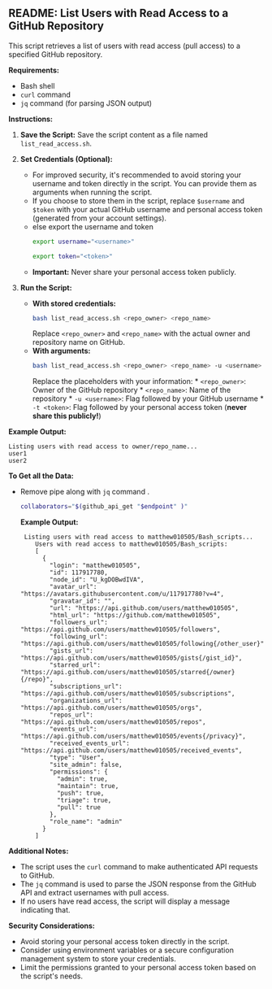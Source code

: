 ﻿## README: List Users with Read Access to a GitHub Repository

This script retrieves a list of users with read access (pull access) to a specified GitHub repository.

**Requirements:**

* Bash shell
* `curl` command
* `jq` command (for parsing JSON output)

**Instructions:**

1. **Save the Script:** Save the script content as a file named `list_read_access.sh`.
2. **Set Credentials (Optional):**
    * For improved security, it's recommended to avoid storing your username and token directly in the script. You can provide them as arguments when running the script.
    * If you choose to store them in the script, replace `$username` and `$token` with your actual GitHub username and personal access token (generated from your account settings).
    * else export the username and token
        ```bash
        export username="<username>"
        ```
         ```bash
        export token="<token>"
        ```
    * **Important:** Never share your personal access token publicly.

3. **Run the Script:**
    * **With stored credentials:**
        ```bash
        bash list_read_access.sh <repo_owner> <repo_name>
        ```
        Replace `<repo_owner>` and `<repo_name>` with the actual owner and repository name on GitHub.
    * **With arguments:**
        ```bash
        bash list_read_access.sh <repo_owner> <repo_name> -u <username> -t <token>
        ```
        Replace the placeholders with your information:
            * `<repo_owner>`: Owner of the GitHub repository
            * `<repo_name>`: Name of the repository
            * `-u <username>`: Flag followed by your GitHub username
            * `-t <token>`: Flag followed by your personal access token (**never share this publicly!**)

**Example Output:**

```
Listing users with read access to owner/repo_name...
user1
user2
```
**To Get all the Data:**
* Remove pipe along with  `jq` command .
  ```bash
  collaborators="$(github_api_get "$endpoint" )"
  ```
  **Example Output:**
  ```
   Listing users with read access to matthew010505/Bash_scripts...
      Users with read access to matthew010505/Bash_scripts:
      [
        {
          "login": "matthew010505",
          "id": 117917780,
          "node_id": "U_kgDOBwdIVA",
          "avatar_url": "https://avatars.githubusercontent.com/u/117917780?v=4",
          "gravatar_id": "",
          "url": "https://api.github.com/users/matthew010505",
          "html_url": "https://github.com/matthew010505",
          "followers_url": "https://api.github.com/users/matthew010505/followers",
          "following_url": "https://api.github.com/users/matthew010505/following{/other_user}",
          "gists_url": "https://api.github.com/users/matthew010505/gists{/gist_id}",
          "starred_url": "https://api.github.com/users/matthew010505/starred{/owner}{/repo}",
          "subscriptions_url": "https://api.github.com/users/matthew010505/subscriptions",
          "organizations_url": "https://api.github.com/users/matthew010505/orgs",
          "repos_url": "https://api.github.com/users/matthew010505/repos",
          "events_url": "https://api.github.com/users/matthew010505/events{/privacy}",
          "received_events_url": "https://api.github.com/users/matthew010505/received_events",
          "type": "User",
          "site_admin": false,
          "permissions": {
            "admin": true,
            "maintain": true,
            "push": true,
            "triage": true,
            "pull": true
          },
          "role_name": "admin"
        }
      ]
   ```
  
  
  

**Additional Notes:**

* The script uses the `curl` command to make authenticated API requests to GitHub.
* The `jq` command is used to parse the JSON response from the GitHub API and extract usernames with pull access.
* If no users have read access, the script will display a message indicating that.

**Security Considerations:**

* Avoid storing your personal access token directly in the script.
* Consider using environment variables or a secure configuration management system to store your credentials.
* Limit the permissions granted to your personal access token based on the script's needs.

